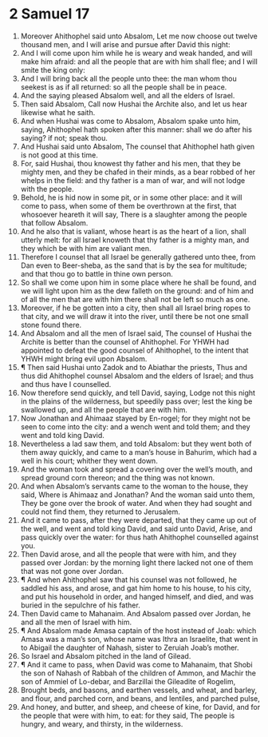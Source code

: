 ﻿# 2 Samuel 17
1. Moreover Ahithophel said unto Absalom, Let me now choose out twelve thousand men, and I will arise and pursue after David this night: 
2. And I will come upon him while he is weary and weak handed, and will make him afraid: and all the people that are with him shall flee; and I will smite the king only: 
3. And I will bring back all the people unto thee: the man whom thou seekest is as if all returned: so all the people shall be in peace. 
4. And the saying pleased Absalom well, and all the elders of Israel. 
5. Then said Absalom, Call now Hushai the Archite also, and let us hear likewise what he saith. 
6. And when Hushai was come to Absalom, Absalom spake unto him, saying, Ahithophel hath spoken after this manner: shall we do after his saying? if not; speak thou. 
7. And Hushai said unto Absalom, The counsel that Ahithophel hath given is not good at this time. 
8. For, said Hushai, thou knowest thy father and his men, that they be mighty men, and they be chafed in their minds, as a bear robbed of her whelps in the field: and thy father is a man of war, and will not lodge with the people. 
9. Behold, he is hid now in some pit, or in some other place: and it will come to pass, when some of them be overthrown at the first, that whosoever heareth it will say, There is a slaughter among the people that follow Absalom. 
10. And he also that is valiant, whose heart is as the heart of a lion, shall utterly melt: for all Israel knoweth that thy father is a mighty man, and they which be with him are valiant men. 
11. Therefore I counsel that all Israel be generally gathered unto thee, from Dan even to Beer-sheba, as the sand that is by the sea for multitude; and that thou go to battle in thine own person. 
12. So shall we come upon him in some place where he shall be found, and we will light upon him as the dew falleth on the ground: and of him and of all the men that are with him there shall not be left so much as one. 
13. Moreover, if he be gotten into a city, then shall all Israel bring ropes to that city, and we will draw it into the river, until there be not one small stone found there. 
14. And Absalom and all the men of Israel said, The counsel of Hushai the Archite is better than the counsel of Ahithophel. For YHWH had appointed to defeat the good counsel of Ahithophel, to the intent that YHWH might bring evil upon Absalom. 
15. ¶ Then said Hushai unto Zadok and to Abiathar the priests, Thus and thus did Ahithophel counsel Absalom and the elders of Israel; and thus and thus have I counselled. 
16. Now therefore send quickly, and tell David, saying, Lodge not this night in the plains of the wilderness, but speedily pass over; lest the king be swallowed up, and all the people that are with him. 
17. Now Jonathan and Ahimaaz stayed by En-rogel; for they might not be seen to come into the city: and a wench went and told them; and they went and told king David. 
18. Nevertheless a lad saw them, and told Absalom: but they went both of them away quickly, and came to a man’s house in Bahurim, which had a well in his court; whither they went down. 
19. And the woman took and spread a covering over the well’s mouth, and spread ground corn thereon; and the thing was not known. 
20. And when Absalom’s servants came to the woman to the house, they said, Where is Ahimaaz and Jonathan? And the woman said unto them, They be gone over the brook of water. And when they had sought and could not find them, they returned to Jerusalem. 
21. And it came to pass, after they were departed, that they came up out of the well, and went and told king David, and said unto David, Arise, and pass quickly over the water: for thus hath Ahithophel counselled against you. 
22. Then David arose, and all the people that were with him, and they passed over Jordan: by the morning light there lacked not one of them that was not gone over Jordan. 
23. ¶ And when Ahithophel saw that his counsel was not followed, he saddled his ass, and arose, and gat him home to his house, to his city, and put his household in order, and hanged himself, and died, and was buried in the sepulchre of his father. 
24. Then David came to Mahanaim. And Absalom passed over Jordan, he and all the men of Israel with him. 
25. ¶ And Absalom made Amasa captain of the host instead of Joab: which Amasa was a man’s son, whose name was Ithra an Israelite, that went in to Abigail the daughter of Nahash, sister to Zeruiah Joab’s mother. 
26. So Israel and Absalom pitched in the land of Gilead. 
27. ¶ And it came to pass, when David was come to Mahanaim, that Shobi the son of Nahash of Rabbah of the children of Ammon, and Machir the son of Ammiel of Lo-debar, and Barzillai the Gileadite of Rogelim, 
28. Brought beds, and basons, and earthen vessels, and wheat, and barley, and flour, and parched corn, and beans, and lentiles, and parched pulse, 
29. And honey, and butter, and sheep, and cheese of kine, for David, and for the people that were with him, to eat: for they said, The people is hungry, and weary, and thirsty, in the wilderness. 

